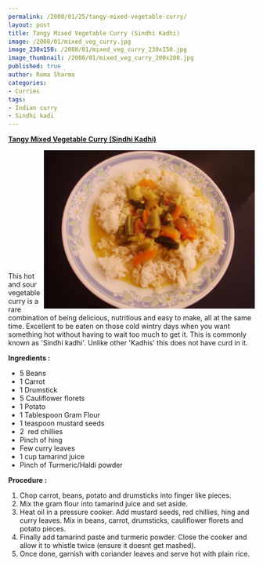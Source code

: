 ```yaml
--- 
permalink: /2008/01/25/tangy-mixed-vegetable-curry/
layout: post
title: Tangy Mixed Vegetable Curry (Sindhi Kadhi)
image: /2008/01/mixed_veg_curry.jpg
image_230x150: /2008/01/mixed_veg_curry_230x150.jpg
image_thumbnail: /2008/01/mixed_veg_curry_200x200.jpg
published: true
author: Roma Sharma
categories: 
- Curries
tags:
- Indian curry
- Sindhi kadi
---
```

<span style="text-decoration:underline;"><strong>Tangy Mixed Vegetable Curry (Sindhi Kadhi)
</strong></span>

<a title="Tangy Mixed Vegetable Curry" href="/2008/01/mixed_veg_curry.jpg"><img class="alignleft" src="/2008/01/mixed_veg_curry.jpg" alt="Tangy Mixed Vegetable Curry" width="431" height="323" align="right" /></a>

&nbsp;

&nbsp;

&nbsp;

&nbsp;

&nbsp;

&nbsp;

&nbsp;

&nbsp;

This hot and sour vegetable curry is a rare combination of being delicious, nutritious and easy to make, all at the same time. Excellent to be eaten on those cold wintry days when you want something hot without having to wait too much to get it. This is commonly known as 'Sindhi kadhi'. Unlike other 'Kadhis' this does not have curd in it.

<strong>Ingredients :</strong>
<ul>
	<li>5 Beans</li>
	<li>1 Carrot</li>
	<li>1 Drumstick</li>
	<li>5 Cauliflower florets</li>
	<li>1 Potato</li>
	<li>1 Tablespoon Gram Flour</li>
	<li>1 teaspoon mustard seeds</li>
	<li>2  red chillies</li>
	<li>Pinch of hing</li>
	<li>Few curry leaves</li>
	<li>1 cup tamarind juice</li>
	<li>Pinch of Turmeric/Haldi powder</li>
</ul>
<strong>Procedure :</strong>
<ol>
	<li>Chop carrot, beans, potato and drumsticks into finger like pieces.</li>
	<li>Mix the gram flour into tamarind juice and set aside.</li>
	<li>Heat oil in a pressure cooker. Add mustard seeds, red chillies, hing and curry leaves. Mix in beans, carrot, drumsticks, cauliflower florets and potato pieces.</li>
	<li>Finally add tamarind paste and turmeric powder. Close the cooker and allow it to whistle twice (ensure it doesnt get mashed).</li>
	<li>Once done, garnish with coriander leaves and serve hot with plain rice.</li>
</ol>
